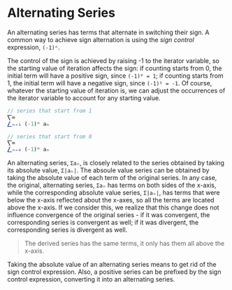 # Alternating Series

An alternating series has terms that alternate in switching their sign. A common way to achieve sign alternation is using the *sign control* expression, `(-1)ⁿ`.

The control of the sign is achieved by raising -1 to the iterator variable, so the starting value of iteration affects the sign: if counting starts from 0, the initial term will have a positive sign, since `(-1)⁰ = 1`; if counting starts from 1, the initial term will have a negative sign, since `(-1)¹ = -1`. Of course, whatever the starting value of iteration is, we can adjust the occurrences of the iterator variable to account for any starting value.

```js
// series that start from 1
⎲∞
⎳ₙ₌₁ (-1)ⁿ aₙ

// series that start from 0
⎲∞
⎳ₙ₌₀ (-1)ⁿ aₙ
```

An alternating series, `Σaₙ`, is closely related to the series obtained by taking its absolute value, `Σ|aₙ|`. The absoule value series can be obtained by taking the absolute value of each term of the original series. In any case, the original, alternating series, `Σaₙ` has terms on both sides of the x-axis, while the corresponding absolute value series, `Σ|aₙ|`, has terms that were below the x-axis reflected about the x-axes, so all the terms are located above the x-axis. If we consider this, we realize that this change does not influence convergence of the original series - if it was convergent, the corresponding series is convergent as well; if it was divergent, the corresponding series is divergent as well.

>The derived series has the same terms, it only has them all above the x-axis.

Taking the absolute value of an alternating series means to get rid of the sign control expression. Also, a positive series can be prefixed by the sign control expression, converting it into an alternating series.
